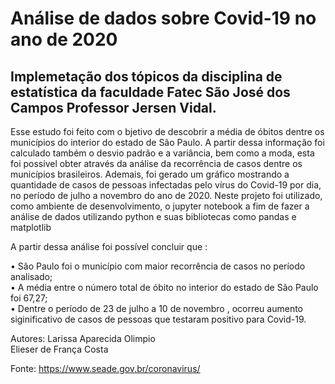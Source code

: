 # Análise de dados sobre Covid-19 no ano de 2020 

## Implemetação dos tópicos da disciplina de estatística da faculdade Fatec São José dos Campos Professor Jersen Vidal.


<p>Esse estudo foi feito com o bjetivo de descobrir a média de óbitos dentre os municípios do interior do estado de São Paulo. A partir dessa informação foi calculado também o desvio padrão e a variância, bem como a moda, esta foi possível obter através da análise da recorrência de casos dentre os municípios brasileiros. Ademais, foi gerado um gráfico mostrando a quantidade de casos de pessoas infectadas pelo vírus do Covid-19 por dia, no período de julho a novembro do ano de 2020.
Neste projeto foi utilizado, como ambiente de desenvolvimento, o jupyter notebook a fim de fazer a análise de dados utilizando python e suas bibliotecas como pandas e matplotlib</p>

A partir dessa análise foi possível concluir que :

   • São Paulo foi o município com maior recorrência de casos no período analisado;<br/>
   • A média entre o número total de óbito no interior do estado de São Paulo foi 67,27; <br/>
   • Dentre o período de 23 de julho a 10 de novembro , ocorreu aumento siginificativo de casos de pessoas que testaram positivo para Covid-19.<br/>
    
    

Autores: Larissa Aparecida Olimpio<br/>
         Elieser de França Costa

Fonte: https://www.seade.gov.br/coronavirus/
